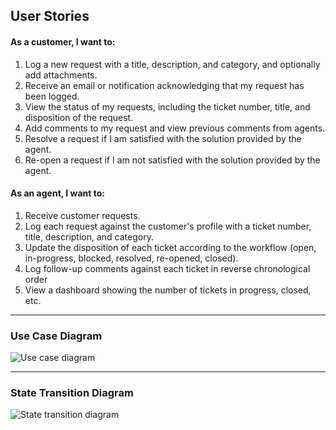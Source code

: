 ## User Stories

#### As a customer, I want to:

1. Log a new request with a title, description, and category, and optionally add attachments.
2. Receive an email or notification acknowledging that my request has been logged.
3. View the status of my requests, including the ticket number, title, and disposition of the request.
4. Add comments to my request and view previous comments from agents.
5. Resolve a request if I am satisfied with the solution provided by the agent.
6. Re-open a request if I am not satisfied with the solution provided by the agent.

#### As an agent, I want to:

1. Receive customer requests.
2. Log each request against the customer's profile with a ticket number, title, description, and category.
3. Update the disposition of each ticket according to the workflow (open, in-progress, blocked, resolved, re-opened, closed).
4. Log follow-up comments against each ticket in reverse chronological order
5. View a dashboard showing the number of tickets in progress, closed, etc.

---

### Use Case Diagram

![Use case diagram](https://user-images.githubusercontent.com/63927686/229278504-1ce55f75-6d64-40f8-8789-9072ad96dc55.png)

---

### State Transition Diagram

![State transition diagram](https://user-images.githubusercontent.com/63927686/229278836-c5a419ce-21e8-4341-979c-98dbebd97cc5.png)

